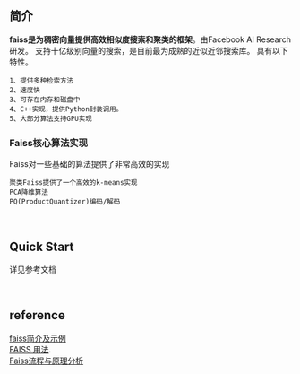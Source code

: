 ## 简介
**faiss是为稠密向量提供高效相似度搜索和聚类的框架**。由Facebook AI Research研发。 支持十亿级别向量的搜索，是目前最为成熟的近似近邻搜索库。
具有以下特性。
```
1、提供多种检索方法
2、速度快
3、可存在内存和磁盘中
4、C++实现，提供Python封装调用。
5、大部分算法支持GPU实现
```
### Faiss核心算法实现
Faiss对一些基础的算法提供了非常高效的实现
```
聚类Faiss提供了一个高效的k-means实现
PCA降维算法
PQ(ProductQuantizer)编码/解码
```

&nbsp;
## Quick Start
详见参考文档

&nbsp;
## reference
[faiss简介及示例](https://blog.csdn.net/kanbuqinghuanyizhang/article/details/80774609)   
[FAISS 用法](https://zhuanlan.zhihu.com/p/40236865).  
[Faiss流程与原理分析](https://www.cnblogs.com/yhzhou/p/10568728.html)

